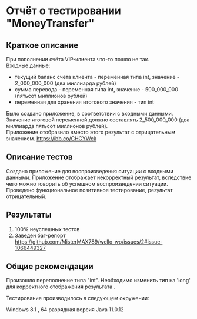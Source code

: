 # Отчёт о тестировании "MoneyTransfer"

## Краткое описание

При пополнении счёта VIP-клиента что-то пошло не так. \
Входные данные:
* текущий баланс счёта клиента - переменная типа int, значение - 2_000_000_000 (два миллиарда рублей)
* сумма перевода - переменная типа int, значение - 500_000_000 (пятьсот миллионов рублей)
* переменная для хранения итогового значения - тип int

Было создано приложение, в соответствии с входными данными. \
Значение итоговой переменной должно составлять 2_500_000_000 (два миллиарда пятьсот миллионов рублей).\
Приложение отобразило вместо этого результат с отрицательным значением. https://ibb.co/CHCYWck 

## Описание тестов

Создано  приложение для воспроизведения ситуации с входными данными. Приложение отображает некорректный результат, вследствие чего можно говорить об успешном воспроизведении ситуации. Проведено функциональное позитивное тестирование, результат отрицательный.

## Результаты

1. 100% неуспешных тестов
2. Заведён баг-репорт https://github.com/MisterMAX789/wello_wo/issues/2#issue-1066449327

## Общие рекомендации

Произошло переполнение типа "int". Необходимо изменить тип на 'long' для корректного отображения результата .

Тестирование производилось в следующем окружении:

Windows 8.1 , 64 разрядная
версия Java 11.0.12
